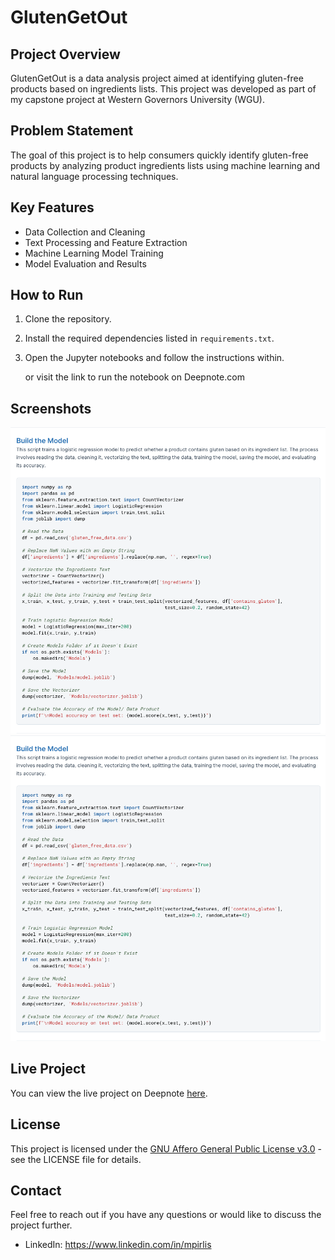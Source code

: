# GlutenGetOut

## Project Overview

GlutenGetOut is a data analysis project aimed at identifying gluten-free products based on ingredients lists. This project was developed as part of my capstone project at Western Governors University (WGU).

## Problem Statement

The goal of this project is to help consumers quickly identify gluten-free products by analyzing product ingredients lists using machine learning and natural language processing techniques.

## Key Features

- Data Collection and Cleaning
- Text Processing and Feature Extraction
- Machine Learning Model Training
- Model Evaluation and Results

## How to Run

1. Clone the repository.
2. Install the required dependencies listed in `requirements.txt`.
3. Open the Jupyter notebooks and follow the instructions within.

   or visit the link to run the notebook on Deepnote.com

## Screenshots

![Build The Model](Build%20The%20Model.png)
![Build The Model](Build%20The%20Model.png)

## Live Project

You can view the live project on Deepnote [here](https://deepnote.com/app/zerogravity/GlutenGetOut-e4210be9-12e1-4925-b3c1-2b6fa04f9608).

## License

This project is licensed under the [GNU Affero General Public License v3.0](LICENSE) - see the LICENSE file for details.

## Contact

Feel free to reach out if you have any questions or would like to discuss the project further.

- LinkedIn: https://www.linkedin.com/in/mpirlis
